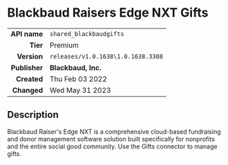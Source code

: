 # Blackbaud Raisers Edge NXT Gifts
| | |
|-:|-|
|**API name**|`shared_blackbaudgifts`|
|**Tier**|Premium|
|**Version**|`releases/v1.0.1638\1.0.1638.3308`|
|**Publisher**|**Blackbaud, Inc.**|
|**Created**|Thu Feb 03 2022|
|**Changed**|Wed May 31 2023|

## Description
Blackbaud Raiser's Edge NXT is a comprehensive cloud-based fundraising and donor management software solution built specifically for nonprofits and the entire social good community. Use the Gifts connector to manage gifts.
